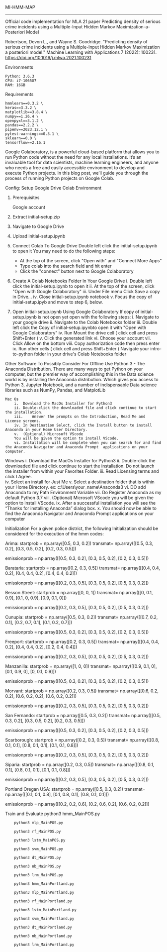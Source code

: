 MI-HMM-MAP
________________________________________
Official code implementation for MLA 21 paper Predicting density of serious crime incidents using a Multiple-Input Hidden Markov Maximization-a-Posteriori Model 

Robertson, Devon L., and Wayne S. Goodridge. "Predicting density of serious crime incidents using a Multiple-Input Hidden Markov Maximization a posteriori model." Machine Learning with Applications 7 (2022): 100231. https://doi.org/10.1016/j.mlwa.2021.100231

Environments
   
    Python: 3.6.3
    CPU: i7-1065G7
    RAM: 16GB

Requirements
 
    hmmlearn==0.3.2 \
    keras==3.3.2 \
    matplotlib==3.8.4 \
    numpy==1.26.4 \
    openpyxl==3.1.2 \
    pandas==2.2.2 \
    pipenv==2023.12.1 \
    pytest-warnings==0.3.1 \
    sklearn==0.0 \
    tensorflow==2.16.1

Google Colaboratory, is a powerful cloud-based platform that allows you to run Python code
without the need for any local installations. It’s an invaluable tool for data scientists,
machine learning engineers, and anyone who needs a free and easily accessible environment 
to develop and execute Python projects. In this blog post, we’ll guide you through the 
process of running Python projects on Google Colab.


Config: Setup Google Drive Colab Environment
1.	Prerequisites
	
       Google account
2.	Extract initial-setup.zip
3.	Navigate to Google Drive
4.	Upload initial-setup.ipynb
5.	Connect Colab To Google Drive
	Double left click the initial-setup.ipynb to open it
	You may need to do the following steps:
    -	At the top of the screen, click "Open with" and "Connect More Apps"
    -	Type colab into the search field and hit enter
    -	Click the "connect" button next to Google Colaboratory
6.	Create A Colab Notebooks Folder In Your Google Drive
    i.	Double left click the initial-setup.ipynb to open it
    ii.	At the top of the screen, click "Open with Google Colaboratory" 
    iii.	Under File menu Click Save a copy in Drive... 
    iv.	Close initial-setup.ipynb notebook 
    v.	Focus the copy of initial-setup.ipyb and move to step 6, below.
7.	Open initial-setup.ipynb Using Google Colaboratory
	If copy of initial-setup.ipynb is not open yet open with the following steps:
    i.	Navigate to your google drive 
    ii.	Navigate to the Colab Notebooks folder
    iii.	Double left click the Copy of initial-setup.ipynbto open it with "Open with Google Colaboratory" 
    iv.	Run Mount the drive cell ( click cell and press Shift+Enter )
    v.	Click the generated link 
    vi.	Choose your account
    vii.	Click Allow on the bottom
    viii.	Copy authorization code then press enter
    ix.	Run other cells ( click cell and press Shift+Enter )
Navigate your intro-to-python folder in your drive's Colab Notebooks folder

Other  Software To Possibly Consider For Offline Use
    Python 3 - The Anaconda Distribution.
    There are many ways to get Python on your computer, but the premier way of accomplishing this in the Data science world is by installing the Anaconda distribution.
    Which gives you access to Python 3, Jupyter Notebook, and a number of indispensable Data science libraries such as NumPy, Pandas, and MatplotLib

    Mac Os
        i.	Download the MacOs Installer for Python3
        ii.	Double-click the downloaded file and click continue to start the installation.
        iii.	Answer the prompts on the Introduction, Read Me and License screens.
        iv.	In Destination Select, click the Install button to install Anaconda in your Home User Directory.
        v.	(Optional) Microsoft VScode
        You will be given the option to install VScode. 
        vi.	Installation will be complete when you can search for and find the Anaconda Navigator and Anaconda Prompt  applications on your computer.

  Windows
        i.	Download the MacOs Installer for Python3
        ii.	 Double-click the downloaded file and click continue to start the installation.
        Do not launch the installer from within your Favorites Folder.
        iii.	 Read Licensing terms and click I Agree.  
        iv.	 Select an install for Just Me
        v.	Select a destination folder that is within your Home Directory.
        ex: c:\Users\your_name\Anaconda3
        vi.	DO add Anaconda to my Path Environment Variable
        vii.	Do Register Anaconda as my default Python 3.7
        viii.	(Optional) Microsoft VScode
        you will be given the option to install VScode. 
        ix.	After a successful installation you will see the “Thanks for installing Anaconda” dialog box.
        x.	You should now be able to find the Anaconda Navigator and Anaconda Prompt applications on your computer

Initialization For a given police district, the following Initialization should be considered for the execution of the hmm codes:

Arima:
startprob = np.array([0.5, 0.3, 0.2]) transmat= np.array([[0.5, 0.3, 0.2], [0.3, 0.5, 0.2], [0.2, 0.3, 0.5]])

emissionprob = np.array([[0.5, 0.3, 0.2], [0.3, 0.5, 0.2], [0.2, 0.3, 0.5]])

Barataria: 
startprob = np.array([0.2, 0.3, 0.5]) transmat= np.array([[0.4, 0.4, 0.2], [0.4, 0.4, 0.2], [0.4, 0.4, 0.2]])

emissionprob = np.array([[0.2, 0.3, 0.5], [0.3, 0.5, 0.2], [0.5, 0.3, 0.2]])

Besson Street: 
startprob = np.array([0, 0, 1]) transmat= np.array([[0, 0.1, 0.9], [0.1, 0, 0.9], [0.9, 0.1, 0]])

emissionprob = np.array([[0.2, 0.3, 0.5], [0.3, 0.5, 0.2], [0.5, 0.3, 0.2]])

Cunupia: 
startprob = np.array([0.5, 0.3, 0.2]) transmat= np.array([[0.7, 0.2, 0.1], [0.2, 0.7, 0.1], [0.1, 0.2, 0.7]])

emissionprob = np.array([[0.5, 0.3, 0.2], [0.3, 0.5, 0.2], [0.2, 0.3, 0.5]])

Freeport: 
startprob = np.array([0.2, 0.3, 0.5]) transmat= np.array([[0.4, 0.4, 0.2], [0.4, 0.4, 0.2], [0.2, 0.4, 0.4]])

emissionprob = np.array([[0.2, 0.3, 0.5], [0.3, 0.5, 0.2], [0.5, 0.3, 0.2]])

Manzanilla: 
startprob = np.array([1, 0, 0]) transmat= np.array([[0.9, 0.1, 0], [0.1, 0.9, 0], [0, 0.1, 0.9]])

emissionprob = np.array([[0.5, 0.3, 0.2], [0.3, 0.5, 0.2], [0.2, 0.3, 0.5]])

Morvant: 
startprob = np.array([0.2, 0.3, 0.5]) transmat= np.array([[0.6, 0.2, 0.2], [0.6, 0.2, 0.2], [0.6, 0.2, 0.2]])

emissionprob = np.array([[0.2, 0.3, 0.5], [0.3, 0.5, 0.2], [0.5, 0.3, 0.2]])

San Fernando: 
startprob = np.array([0.5, 0.3, 0.2]) transmat= np.array([[0.5, 0.3, 0.2], [0.3, 0.5, 0.2], [0.2, 0.3, 0.5]])

emissionprob = np.array([[0.5, 0.3, 0.2], [0.3, 0.5, 0.2], [0.2, 0.3, 0.5]])

Scarborough: 
startprob = np.array([0.2, 0.3, 0.5]) transmat= np.array([[0.8, 0.1, 0.1], [0.8, 0.1, 0.1], [0.1, 0.1, 0.8]])

emissionprob = np.array([[0.2, 0.3, 0.5], [0.3, 0.5, 0.2], [0.5, 0.3, 0.2]])

Siparia: 
startprob = np.array([0.2, 0.3, 0.5]) transmat= np.array([[0.8, 0.1, 0.1], [0.8, 0.1, 0.1], [0.1, 0.1, 0.8]])

emissionprob = np.array([[0.2, 0.3, 0.5], [0.3, 0.5, 0.2], [0.5, 0.3, 0.2]])

Portland Oregan USA:
startprob = np.array([0.5, 0.3, 0.2]) transmat= np.array([[0.1, 0.1, 0.8], [0.1, 0.8, 0.1], [0.8, 0.1, 0.1]])

emissionprob = np.array([[0.2, 0.2, 0.6], [0.2, 0.6, 0.2], [0.6, 0.2, 0.2]])

Train and Evaluate
        python3 hmm_MainPOS.py

        python3 mlp_MainPOS.py
        
        python3 rf_MainPOS.py
        
        python3 lstm_MainPOS.py
        
        python3 svm_MainPOS.py
        
        python3 dt_MainPOS.py
    
        python3 nb_MainPOS.py
    
        python3 lrm_MainPOS.py
        
        python3 hmm_MainPortland.py
    
        python3 mlp_MainPortland.py
        
        python3 rf_MainPortland.py
    
        python3 lstm_MainPortland.py
    
        python3 svm_MainPortland.py
    
        python3 dt_MainPortland.py
        
        python3 nb_MainPortland.py
    
        python3 lrm_MainPortland.py
